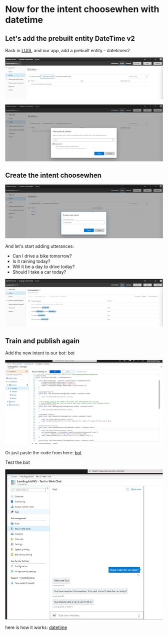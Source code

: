 # Now for the intent choosewhen with datetime

## Let's add the prebuilt entity DateTime v2

Back in [LUIS](https://www.luis.ai), and our app, add a prebuilt entity - datetimev2

![Add prebuild entity](screens/1_2_2_1-CreateEntityAddPreBuildEntity.JPG)

![Add prebuild entity 1](screens/1_2_2_2-CreateEntityAddPreBuildEntity_1.JPG)

## Create the intent choosewhen

![create choose when intent](screens/1_2_2_3-CreateEntityAddIntentChooseWhen.JPG)

And let's start adding utterances:

* Can I drive a bike tomorrow?
* Is it raining today?
* Will it be a day to drive today?
* Should I take a car today?

![add utterances](screens/1_2_2_4-CreateEntityAddUtterances.JPG)

## Train and publish again

Add the new intent to our bot: bot

![Add intent to function](screens/1_2_2_5-CreateEntityAddIntentToFunction.JPG)

Or just paste the code from here: [bot](exercises/ex2/BasicLuisDialog.csx)

Test the bot

![test entity in web chat](screens/1_2_2_6-CreateEntityTestInChat.JPG)

here is how it works: [datetime](https://docs.microsoft.com/en-us/azure/cognitive-services/luis/luis-reference-prebuilt-datetimev2)